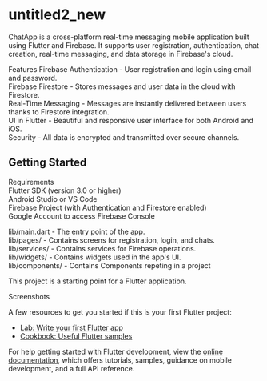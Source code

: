 # untitled2_new
ChatApp is a cross-platform real-time messaging mobile application built using Flutter and Firebase. It supports user registration, authentication, chat creation, real-time messaging, and data storage in Firebase's cloud.

Features
Firebase Authentication - User registration and login using email and password.<br>
Firebase Firestore - Stores messages and user data in the cloud with Firestore.<br>
Real-Time Messaging - Messages are instantly delivered between users thanks to Firestore integration.<br>
UI in Flutter - Beautiful and responsive user interface for both Android and iOS.<br>
Security - All data is encrypted and transmitted over secure channels.<br>

## Getting Started

Requirements<br>
Flutter SDK (version 3.0 or higher)<br>
Android Studio or VS Code<br>
Firebase Project (with Authentication and Firestore enabled)<br>
Google Account to access Firebase Console<br>

lib/main.dart - The entry point of the app.<br>
lib/pages/ - Contains screens for registration, login, and chats.<br>
lib/services/ - Contains services for Firebase operations.<br>
lib/widgets/ - Contains widgets used in the app's UI.<br>
lib/components/ - Contains Components repeting in a project<br>

This project is a starting point for a Flutter application.

Screenshots


A few resources to get you started if this is your first Flutter project:

- [Lab: Write your first Flutter app](https://docs.flutter.dev/get-started/codelab)
- [Cookbook: Useful Flutter samples](https://docs.flutter.dev/cookbook)

For help getting started with Flutter development, view the
[online documentation](https://docs.flutter.dev/), which offers tutorials,
samples, guidance on mobile development, and a full API reference.
